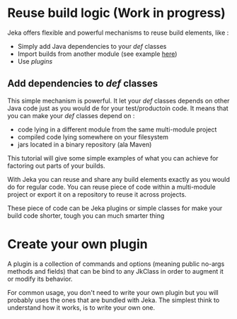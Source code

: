 # Reuse build logic (Work in progress)

Jeka offers flexible and powerful mechanisms to reuse build elements, like : 
- Simply add Java dependencies to your *def* classes
- Import builds from another module (see example [here](https://github.com/jerkar/working-examples/tree/master/springboot-multi-modules))
- Use *plugins*

## Add dependencies to *def* classes

This simple mechanism is powerful. It let your *def* classes depends on other Java code just as you would de
for your test/productoin code. It means that you can make your *def* classes depend on :
- code lying in a different module from the same multi-module project
- compiled code lying somewhere on your filesystem
- jars located in a binary repository (ala Maven)

This tutorial will give some simple examples of what you can achieve for factoring out parts of your builds. 



With Jeka you can reuse and share any build elements exactly as you would do for regular code.
You can reuse piece of code within a multi-module project or export it on a repository to reuse it 
across projects.

These piece of code can be Jeka plugins or simple classes for make your build code shorter, tough you
can much smarter thing 




# Create your own plugin

A plugin is a collection of commands and options (meaning public no-args methods and fields) that can be bind to any 
JkClass in order to augment it or modify its behavior. 

For common usage, you don't need to write your own plugin but you will probably uses the ones that are bundled with 
Jeka. The simplest think to understand how it works, is to write your own one.

